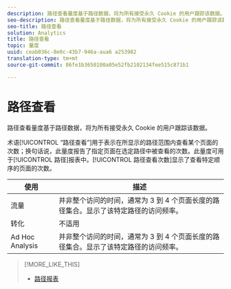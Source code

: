 ```yaml
---
description: 路径查看量度基于路径数据，将为所有接受永久 Cookie 的用户跟踪该数据。
seo-description: 路径查看量度基于路径数据，将为所有接受永久 Cookie 的用户跟踪该数据。
seo-title: 路径查看
solution: Analytics
title: 路径查看
topic: 量度
uuid: ceab036c-8e0c-43b7-946a-aua6 a253982
translation-type: tm+mt
source-git-commit: 86fe1b3650100a05e52fb2102134fee515c871b1

---
```



# 路径查看

路径查看量度基于路径数据，将为所有接受永久 Cookie 的用户跟踪该数据。

术语[!UICONTROL “路径查看”]用于表示在所显示的路径范围内查看某个页面的次数；换句话说，此量度报告了指定页面在选定路径中被查看的次数。此量度可用于[!UICONTROL 路径]报表中。[!UICONTROL 路径查看次数]显示了查看特定顺序的页面的次数。

| 使用 | 描述 |
|---|---|
| 流量 | 并非整个访问的时间，通常为 3 到 4 个页面长度的路径集合。显示了该特定路径的访问频率。 |
| 转化 | 不适用 |
| Ad Hoc Analysis | 并非整个访问的时间，通常为 3 到 4 个页面长度的路径集合。显示了该特定路径的访问频率。 |

>[!MORE_LIKE_THIS]
>
>* [路径报表](/help/components/c-variables/dimensionslist/reports-paths.md)

